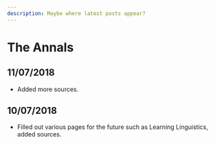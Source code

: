 ```yaml
---
description: Maybe where latest posts appear?
---
```


# The Annals

## 11/07/2018

* Added more sources.

## 10/07/2018

* Filled out various pages for the future such as Learning Linguistics, added sources.



